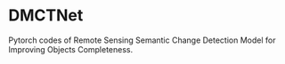 # DMCTNet
Pytorch codes of Remote Sensing Semantic Change Detection Model for Improving Objects Completeness.

